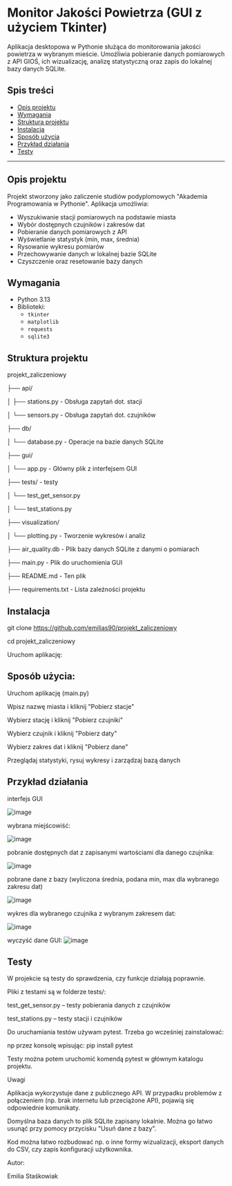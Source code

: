 # Monitor Jakości Powietrza (GUI z użyciem Tkinter)

Aplikacja desktopowa w Pythonie służąca do monitorowania jakości powietrza w wybranym mieście. Umożliwia pobieranie danych pomiarowych z API GIOŚ, ich wizualizację, analizę statystyczną oraz zapis do lokalnej bazy danych SQLite.

## Spis treści

- [Opis projektu](#opis-projektu)
- [Wymagania](#wymagania)
- [Struktura projektu](#struktura-projektu)
- [Instalacja](#instalacja)
- [Sposób użycia](#sposob-uzycia)
- [Przykład działania](#przyklad-dzialania)
- [Testy](#testy)

---

## Opis projektu

Projekt stworzony jako zaliczenie studiów podyplomowych "Akademia Programowania w Pythonie". 
Aplikacja umożliwia:

- Wyszukiwanie stacji pomiarowych na podstawie miasta
- Wybór dostępnych czujników i zakresów dat
- Pobieranie danych pomiarowych z API
- Wyświetlanie statystyk (min, max, średnia)
- Rysowanie wykresu pomiarów
- Przechowywanie danych w lokalnej bazie SQLite
- Czyszczenie oraz resetowanie bazy danych

## Wymagania

- Python 3.13
- Biblioteki:
  - `tkinter`
  - `matplotlib`
  - `requests` 
  - `sqlite3`



## Struktura projektu

projekt_zaliczeniowy

├── api/

│   ├── stations.py         - Obsługa zapytań dot. stacji

│   └── sensors.py          - Obsługa zapytań dot. czujników

├── db/

│   └── database.py         - Operacje na bazie danych SQLite

├── gui/

│   └── app.py              - Główny plik z interfejsem GUI

├── tests/                  - testy

│   └── test_get_sensor.py         

│   └── test_stations.py        

├── visualization/

│   └── plotting.py         - Tworzenie wykresów i analiz

├── air_quality.db          - Plik bazy danych SQLite z danymi o pomiarach

├── main.py                 - Plik do uruchomienia GUI

├── README.md               - Ten plik

├── requirements.txt        - Lista zależności projektu



## Instalacja
git clone https://github.com/emilias90/projekt_zaliczeniowy

cd projekt_zaliczeniowy

Uruchom aplikację:



## Sposób użycia:

Uruchom aplikację (main.py)

Wpisz nazwę miasta i kliknij "Pobierz stacje"

Wybierz stację i kliknij "Pobierz czujniki"

Wybierz czujnik i kliknij "Pobierz daty"

Wybierz zakres dat i kliknij "Pobierz dane"

Przeglądaj statystyki, rysuj wykresy i zarządzaj bazą danych




## Przykład działania

interfejs GUI

![image](https://github.com/user-attachments/assets/751a4d7e-5af3-41c6-81e5-8fd08058b6f8)

wybrana miejścowiść:

![image](https://github.com/user-attachments/assets/8020af24-9ac4-41b2-bad9-a2861720514c)


pobranie dostępnych dat z zapisanymi wartościami dla danego czujnika:

![image](https://github.com/user-attachments/assets/45bc5fa9-06c0-4239-ac5a-efc3de223321)

pobrane dane z bazy (wyliczona średnia, podana min, max dla wybranego zakresu dat)

![image](https://github.com/user-attachments/assets/0617e0a2-260d-478e-9711-37b897e977a2)


wykres dla wybranego czujnika z wybranym zakresem dat: 

![image](https://github.com/user-attachments/assets/2e310274-3457-4b1f-8afe-22674f0aed67)


wyczyść dane GUI:
![image](https://github.com/user-attachments/assets/678e141c-87b1-4c13-8753-ec7fa4b9bfae)




## Testy

W projekcie są testy do sprawdzenia, czy funkcje działają poprawnie.

Pliki z testami są w folderze tests/:

test_get_sensor.py – testy pobierania danych z czujników

test_stations.py – testy stacji i czujników

Do uruchamiania testów używam pytest. Trzeba go wcześniej zainstalować:

np przez konsolę wpisując: pip install pytest

Testy można potem uruchomić komendą pytest w głównym katalogu projektu.





Uwagi

Aplikacja wykorzystuje dane z publicznego API. W przypadku problemów z połączeniem (np. brak internetu lub przeciążone API), pojawią się odpowiednie komunikaty.

Domyślna baza danych to plik SQLite zapisany lokalnie. Można go łatwo usunąć przy pomocy przycisku "Usuń dane z bazy".

Kod można łatwo rozbudować np. o inne formy wizualizacji, eksport danych do CSV, czy zapis konfiguracji użytkownika.


Autor:

Emilia Staśkowiak
